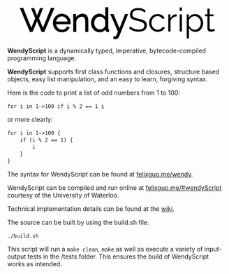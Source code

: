 <p align="center" >
<img src="https://raw.githubusercontent.com/fg123/wendy/master/docs/logo.png" height="74px" alt="WendyScript" title="WendyScript">
</p>

**WendyScript** is a dynamically typed, imperative, bytecode-compiled programming language.

**WendyScript** supports first class functions and closures, structure based objects, easy list manipulation, and an easy to learn, forgiving syntax.

Here is the code to print a list of odd numbers from 1 to 100:
```
for i in 1->100 if i % 2 == 1 i
```
or more clearly:
```
for i in 1->100 {
    if (i % 2 == 1) {
        i
    }
}
```

The syntax for WendyScript can be found at [felixguo.me/wendy](http://felixguo.me/wendy).

WendyScript can be compiled and run online at [felixguo.me/#wendyScript](http://felixguo.me/#wendyScript) courtesy of the University of Waterloo.

Technical implementation details can be found at the [wiki](https://github.com/fg123/wendy/wiki).

The source can be built by using the build.sh file.
```
./build.sh
```
This script will run a `make clean`, `make` as well as execute a variety of input-output tests in the /tests folder.
This ensures the build of WendyScript works as intended.
